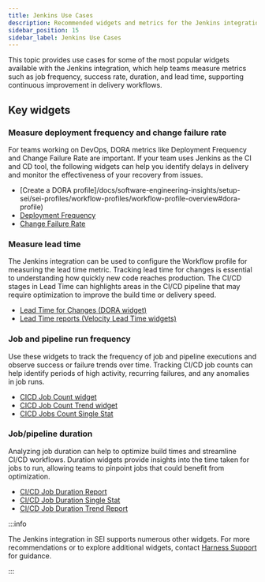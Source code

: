 ```yaml
---
title: Jenkins Use Cases
description: Recommended widgets and metrics for the Jenkins integration
sidebar_position: 15
sidebar_label: Jenkins Use Cases
---
```


This topic provides use cases for some of the most popular widgets available with the Jenkins integration, which help teams measure metrics such as job frequency, success rate, duration, and lead time, supporting continuous improvement in delivery workflows.

## Key widgets

### Measure deployment frequency and change failure rate

For teams working on DevOps, DORA metrics like Deployment Frequency and Change Failure Rate are important. If your team uses Jenkins as the CI and CD tool, the following widgets can help you identify delays in delivery and monitor the effectiveness of your recovery from issues.

* [Create a DORA profile]/docs/software-engineering-insights/setup-sei/sei-profiles/workflow-profiles/workflow-profile-overview#dora-profile)
* [Deployment Frequency](/docs/software-engineering-insights/analytics-and-reporting/efficiency/dora-metrics/#deployment-frequency)
* [Change Failure Rate](/docs/software-engineering-insights/analytics-and-reporting/efficiency/dora-metrics/#change-failure-rate)

### Measure lead time

The Jenkins integration can be used to configure the Workflow profile for measuring the lead time metric. Tracking lead time for changes is essential to understanding how quickly new code reaches production. The CI/CD stages in Lead Time can highlights areas in the CI/CD pipeline that may require optimization to improve the build time or delivery speed.

* [Lead Time for Changes (DORA widget)](/docs/software-engineering-insights/analytics-and-reporting/efficiency/dora-metrics/#lead-time-for-changes)
* [Lead Time reports (Velocity Lead Time widgets)](/docs/software-engineering-insights/analytics-and-reporting/efficiency/velocity-lead-time)

### Job and pipeline run frequency

Use these widgets to track the frequency of job and pipeline executions and observe success or failure trends over time. Tracking CI/CD job counts can help identify periods of high activity, recurring failures, and any anomalies in job runs.

* [CICD Job Count widget](/docs/software-engineering-insights/analytics-and-reporting/efficiency/cicd-insights#cicd-job-count-report)
* [CICD Job Count Trend widget](/docs/software-engineering-insights/analytics-and-reporting/efficiency/cicd-insights#cicd-job-count-trend-report)
* [CICD Jobs Count Single Stat](/docs/software-engineering-insights/analytics-and-reporting/efficiency/cicd-insights#cicd-jobs-count-single-stat)

### Job/pipeline duration

Analyzing job duration can help to optimize build times and streamline CI/CD workflows. Duration widgets provide insights into the time taken for jobs to run, allowing teams to pinpoint jobs that could benefit from optimization.

* [CI/CD Job Duration Report](/docs/software-engineering-insights/analytics-and-reporting/efficiency/cicd-insights#cicd-job-duration-report)
* [CI/CD Job Duration Single Stat](/docs/software-engineering-insights/analytics-and-reporting/efficiency/cicd-insights#cicd-job-duration-single-stat)
* [CI/CD Job Duration Trend Report](/docs/software-engineering-insights/analytics-and-reporting/efficiency/cicd-insights#cicd-job-duration-trend-report)

:::info

The Jenkins integration in SEI supports numerous other widgets. For more recommendations or to explore additional widgets, contact [Harness Support](/docs/software-engineering-insights/sei-support) for guidance.

:::